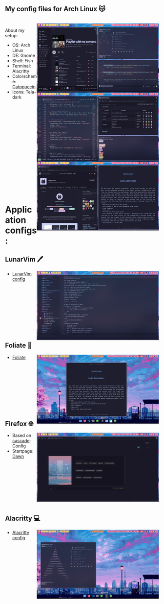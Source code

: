 <p align="center">
    <h2>My config files for Arch Linux 😽️ </h2>
</p>
<br>

<img src="assets/out.png" align="right" width="400px">

About my setup:
- OS: Arch Linux
- DE: Gnome 
- Shell: Fish 
- Terminal: Alacritty
- Colorscheme: [Catppuccin](https://github.com/catppuccin/catppuccin)
- Icons: Tela-dark
<br>
<br>
<br>
<br>
<br>
<br>
<br>  
<br>  
<br>  
<br>  
<br>
<br>  
<br>  
<br>
<br>  
<br>  
<br> 



# Application configs: 

## LunarVim 🖊️
<img src="assets/lvim.png" align="right" width="400px">

- [LunarVim config](https://github.com/ghostx31/dotfiles/tree/main/.config/lvim)

<br>
<br>  

<br>

<br>
<br>

<br>
<br>
<br>
<br>

## Foliate 📔️ 

<img src="assets/foliate.png" width="400px" align="right">

- [Foliate](https://github.com/ghostx31/dotfiles/tree/main/.config/com.github.johnfactotum.Foliate/themes.json)


<br>
<br>  

<br>

<br>
<br>

<br>
<br>
<br>
<br>

## Firefox 🌐️
<img src="assets/firefox.png"  align="right" width="400px">

- Based on [cascade](https://github.com/andreasgrafen/cascade): [Config](https://github.com/ghostx31/dotfiles/tree/main/firefox)
- Startpage: [Dawn](https://ghostx31.github.io/dawn/)



<br>
<br>  

<br>

<br>
<br>

<br>
<br>
<br>

## Alacritty 💻️ 
<img src="assets/alacritty.png" align="right" width="400px">

- [Alacritty config](https://github.com/ghostx31/dotfiles/tree/main/.config/alacritty.yml)
